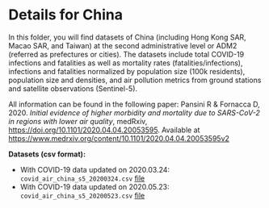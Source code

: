 # Details for China

In this folder, you will find datasets of China (including Hong Kong SAR, Macao SAR, and Taiwan) at the second administrative level or ADM2 (referred as prefectures or cities).
The datasets include total COVID-19 infections and fatalities as well as mortality rates (fatalities/infections), infections and fatalities normalized by population size (100k residents), population size and densities, and air pollution metrics from ground stations and satellite observations (Sentinel-5).

All information can be found in the following paper:
Pansini R & Fornacca D, 2020. _Initial evidence of higher morbidity and mortality due to SARS-CoV-2 in regions with lower air quality_, medRxiv, https://doi.org/10.1101/2020.04.04.20053595. Available at https://www.medrxiv.org/content/10.1101/2020.04.04.20053595v2

**Datasets (csv format):**
- With COVID-19 data updated on 2020.03.24: `covid_air_china_s5_20200324.csv` [file](covid_air_china_s5_20200324.csv)
- With COVID-19 data updated on 2020.05.23: `covid_air_china_s5_20200523.csv` [file](covid_air_china_s5_20200523.csv)
